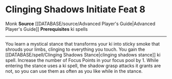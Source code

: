 ﻿---
feat: Clinging Shadows Initiate
id: '1745'
level: '8'
name: Clinging Shadows Initiate
prerequisite: ki spells
rarity: Common
source: '[[DATABASE/source/Advanced Player''s Guide|Advanced Player''s Guide]]'
trait:
- '[[DATABASE/trait/Monk|Monk]]'
type: Feat

---
# Clinging Shadows Initiate <span class="item-type">Feat 8</span>

<span class="item-trait">Monk</span>
**Source** [[DATABASE/source/Advanced Player's Guide|Advanced Player's Guide]] 
**Prerequisites** ki spells

---
You learn a mystical stance that transforms your ki into sticky smoke that shrouds your limbs, clinging to everything you touch. You gain the [[DATABASE/spell/Clinging Shadows Stance|clinging shadows stance]] ki spell. Increase the number of Focus Points in your focus pool by 1. While entering the stance uses a ki spell, the shadow grasp attacks it grants are not, so you can use them as often as you like while in the stance.